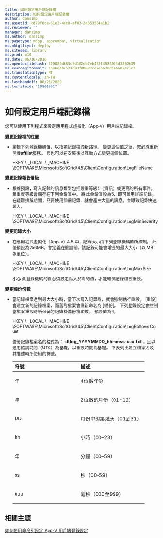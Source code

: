 ```yaml
---
title: 如何設定用戶端記錄檔
description: 如何設定用戶端記錄檔
author: dansimp
ms.assetid: dd79f8ce-61e2-4dc8-af03-2a353554a1b2
ms.reviewer: ''
manager: dansimp
ms.author: dansimp
ms.pagetype: mdop, appcompat, virtualization
ms.mktglfcycl: deploy
ms.sitesec: library
ms.prod: w10
ms.date: 06/16/2016
ms.openlocfilehash: 729089d683c5d102eb7eb45314583023d3362639
ms.sourcegitcommit: 354664bc527d93f80687cd2eba70d1eea024c7c3
ms.translationtype: MT
ms.contentlocale: zh-TW
ms.lasthandoff: 06/26/2020
ms.locfileid: "10801561"
---
```

# 如何設定用戶端記錄檔


您可以使用下列程式來設定應用程式虛擬化（App-v）用戶端記錄檔。

**變更記錄檔的位置**

-   編輯下列登錄機碼值，以指定記錄檔的新路徑。 變更這個值之後，您必須重新開機**sftlist**服務。 您也可以在安裝後以互動方式變更這個位置。

    HKEY \ _LOCAL \ _MACHINE \\SOFTWARE\\Microsoft\\SoftGrid\\4.5\\Client\\Configuration\\LogFileName

**變更記錄報告層級**

-   根據預設，寫入記錄的訊息類型包括嚴重等級4（資訊）或更高的所有事件。 嚴重度等級會儲存在下列金鑰值中。 將此金鑰值設為5，即可啟用詳細記錄。 在疑難排解期間，只要使用詳細記錄，就會產生大量的訊息，並導致記錄快速填入。

    HKEY \ _LOCAL \ _MACHINE \\SOFTWARE\\Microsoft\\SoftGrid\\4.5\\Client\\Configuration\\LogMinSeverity

**變更記錄大小**

-   在應用程式虛擬化（App-v）4.5 中，記錄大小由下列登錄機碼值所控制。 此值預設為256MB，會定義在重設前，該記錄可能會增長的最大大小（以 MB 為單位）。

    HKEY \ _LOCAL \ _MACHINE \\SOFTWARE\\Microsoft\\SoftGrid\\4.5\\Client\\Configuration\\LogMaxSize

    **小心** 此登錄機碼的值必須設定為大於零的值，才能確保記錄檔已重設。

     

**變更備份份數**

-   當記錄檔案達到最大大小時，當下次寫入記錄時，就會強制執行重設。 [重設] 會建立新的記錄檔案，而舊的檔案會重新命名為 [備份]。 下列登錄設定會控制當檔案重設時所保留的記錄檔備份複本數。 預設值為4。

    HKEY \ _LOCAL \ _MACHINE \\SOFTWARE\\Microsoft\\SoftGrid\\4.5\\Client\\Configuration\\LogRolloverCount

    備份記錄檔案名的格式為： **sftlog\_YYYYMMDD\_hhmmss-uuu.txt** ，且以通用協調時間（UTC）為基礎，以重設時間為基礎。 下表列出建立檔案名及其描述時所使用的符號。

    <table>
    <colgroup>
    <col width="50%" />
    <col width="50%" />
    </colgroup>
    <thead>
    <tr class="header">
    <th align="left">符號</th>
    <th align="left">描述</th>
    </tr>
    </thead>
    <tbody>
    <tr class="odd">
    <td align="left"><p>年</p></td>
    <td align="left"><p>4位數年份</p></td>
    </tr>
    <tr class="even">
    <td align="left"><p>年</p></td>
    <td align="left"><p>2位數的月份（01-12）</p></td>
    </tr>
    <tr class="odd">
    <td align="left"><p>DD</p></td>
    <td align="left"><p>月份中的第幾天（01到31）</p></td>
    </tr>
    <tr class="even">
    <td align="left"><p>hh</p></td>
    <td align="left"><p>小時（00–23）</p></td>
    </tr>
    <tr class="odd">
    <td align="left"><p>年</p></td>
    <td align="left"><p>分鐘（00–59）</p></td>
    </tr>
    <tr class="even">
    <td align="left"><p>ss</p></td>
    <td align="left"><p>秒（00–59）</p></td>
    </tr>
    <tr class="odd">
    <td align="left"><p>uuu</p></td>
    <td align="left"><p>毫秒（000至999）</p></td>
    </tr>
    </tbody>
    </table>

     

## 相關主題


[如何使用命令列設定 App-V 用戶端登錄設定](how-to-configure-the-app-v-client-registry-settings-by-using-the-command-line.md)

 

 





